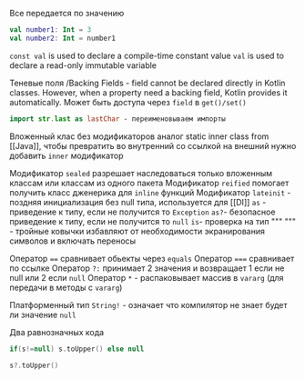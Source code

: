 Все передается по значению

```Kotlin
val number1: Int = 3
val number2: Int = number1
```

`const val` is used to declare a compile-time constant value
`val` is used to declare a read-only immutable variable

Теневые поля /Backing Fields - field cannot be declared directly in Kotlin classes. However, when a property need a backing field, Kotlin
provides it automatically. Может быть доступа через `field` в `get()/set()`

```Kotlin
import str.last as lastChar - переименовываем импорты
```

Вложенный клас без модификаторов аналог static inner class from [[Java]], чтобы превратить во внутренний со ссылкой на внешний нужно
добавить `inner` модификатор

Модификатор `sealed` разрешает наследоваться только вложенным классам или классам из одного пакета
Модификатор `reified` помогает получить класс дженерика для `inline` функций
Модификатор `lateinit` - поздняя инициализация без null типа, используется для [[DI]]
`as` - приведение к типу, если не получится то `Exception`
`as?`- безопасное приведение к типу, если не получится то `null`
`is`- проверка на тип
""" """ - тройные ковычки избавляют от необходимости экранирования символов и включать переносы

Оператор `==` сравнивает обьекты через `equals`
Оператор `===` сравнивает по ссылке
Оператор `?:` принимает 2 значения и возвращает 1 если не null или 2 если `null`
Оператор `*` - распаковывает массив в `vararg` (для передачи в методы с `vararg`)

Платформенный тип `String!` - означает что компилятор не знает будет ли значение `null`

Два равнозначных кода

```Kotlin
if(s!=null) s.toUpper() else null

s?.toUpper()
```
